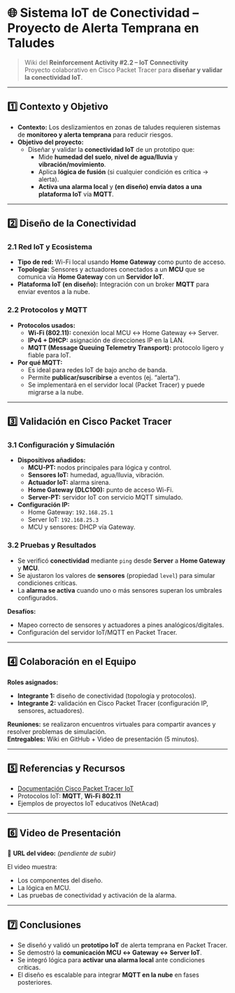 # 🌐 Sistema IoT de Conectividad – Proyecto de Alerta Temprana en Taludes

> Wiki del **Reinforcement Activity #2.2 – IoT Connectivity**  
> Proyecto colaborativo en Cisco Packet Tracer para **diseñar y validar la conectividad IoT**.

---

## 1️⃣ Contexto y Objetivo

- **Contexto:** Los deslizamientos en zonas de taludes requieren sistemas de **monitoreo y alerta temprana** para reducir riesgos.
- **Objetivo del proyecto:**  
  - Diseñar y validar la **conectividad IoT** de un prototipo que:
    - Mide **humedad del suelo**, **nivel de agua/lluvia** y **vibración/movimiento**.
    - Aplica **lógica de fusión** (si cualquier condición es crítica → alerta).
    - **Activa una alarma local** y **(en diseño) envía datos a una plataforma IoT** vía **MQTT**.

---

## 2️⃣ Diseño de la Conectividad

### 2.1 Red IoT y Ecosistema

- **Tipo de red:** Wi-Fi local usando **Home Gateway** como punto de acceso.  
- **Topología:** Sensores y actuadores conectados a un **MCU** que se comunica vía **Home Gateway** con un **Servidor IoT**.
- **Plataforma IoT (en diseño):** Integración con un broker **MQTT** para enviar eventos a la nube.

### 2.2 Protocolos y MQTT

- **Protocolos usados:**
  - **Wi-Fi (802.11):** conexión local MCU ↔ Home Gateway ↔ Server.
  - **IPv4 + DHCP:** asignación de direcciones IP en la LAN.
  - **MQTT (Message Queuing Telemetry Transport):** protocolo ligero y fiable para IoT.
- **Por qué MQTT:**  
  - Es ideal para redes IoT de bajo ancho de banda.
  - Permite **publicar/suscribirse** a eventos (ej. “alerta”).
  - Se implementará en el servidor local (Packet Tracer) y puede migrarse a la nube.

---

## 3️⃣ Validación en Cisco Packet Tracer

### 3.1 Configuración y Simulación

- **Dispositivos añadidos:**
  - **MCU-PT:** nodos principales para lógica y control.
  - **Sensores IoT:** humedad, agua/lluvia, vibración.
  - **Actuador IoT:** alarma sirena.
  - **Home Gateway (DLC100):** punto de acceso Wi-Fi.
  - **Server-PT:** servidor IoT con servicio MQTT simulado.
- **Configuración IP:**  
  - Home Gateway: `192.168.25.1`
  - Server IoT: `192.168.25.3`
  - MCU y sensores: DHCP vía Gateway.

### 3.2 Pruebas y Resultados

- Se verificó **conectividad** mediante `ping` desde **Server** a **Home Gateway** y **MCU**.
- Se ajustaron los valores de **sensores** (propiedad `level`) para simular condiciones críticas.
- La **alarma se activa** cuando uno o más sensores superan los umbrales configurados.

**Desafíos:**
- Mapeo correcto de sensores y actuadores a pines analógicos/digitales.
- Configuración del servidor IoT/MQTT en Packet Tracer.

---


## 4️⃣ Colaboración en el Equipo

**Roles asignados:**
- **Integrante 1:** diseño de conectividad (topología y protocolos).
- **Integrante 2:** validación en Cisco Packet Tracer (configuración IP, sensores, actuadores).

**Reuniones:** se realizaron encuentros virtuales para compartir avances y resolver problemas de simulación.  
**Entregables:** Wiki en GitHub + Video de presentación (5 minutos).

---

## 5️⃣ Referencias y Recursos

- [Documentación Cisco Packet Tracer IoT](https://www.netacad.com/courses/packet-tracer)
- Protocolos IoT: **MQTT**, **Wi-Fi 802.11**
- Ejemplos de proyectos IoT educativos (NetAcad)

---

## 6️⃣ Video de Presentación

🔗 **URL del video:** *(pendiente de subir)*  

El video muestra:
- Los componentes del diseño.
- La lógica en MCU.
- Las pruebas de conectividad y activación de la alarma.

---

## 7️⃣ Conclusiones

- Se diseñó y validó un **prototipo IoT** de alerta temprana en Packet Tracer.
- Se demostró la **comunicación MCU ↔ Gateway ↔ Server IoT**.
- Se integró lógica para **activar una alarma local** ante condiciones críticas.
- El diseño es escalable para integrar **MQTT en la nube** en fases posteriores.
